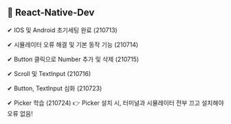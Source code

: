 ## 🚩 React-Native-Dev

✔ IOS 및 Android 초기세팅 완료 (210713)

✔ 시뮬레이터 오류 해결 및 기본 동작 기능 (210714)

✔ Button 클릭으로 Number 추가 및 삭제 (210715)

✔ Scroll 및 TextInput (210716)

✔ Button, TextInput 심화 (210723)

✔ Picker 학습 (210724) 👉 Picker 설치 시, 터미널과 시뮬레이터 전부 끄고 설치해야 오류 없음!
